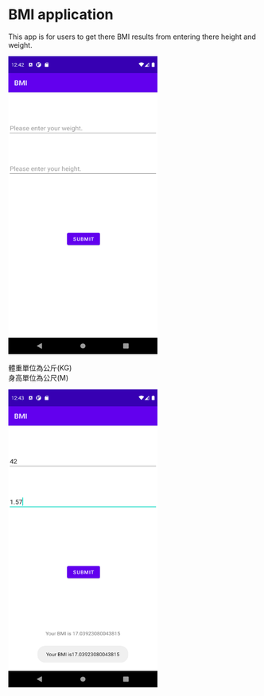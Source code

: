# BMI application

This app is for users to get there BMI results from entering there height and weight.

<img src="BMI1.png"  height="600" width="300">

體重單位為公斤(KG)\
身高單位為公尺(M)

<img src="/BMI/BMI2.png"  height="600" width="300">
